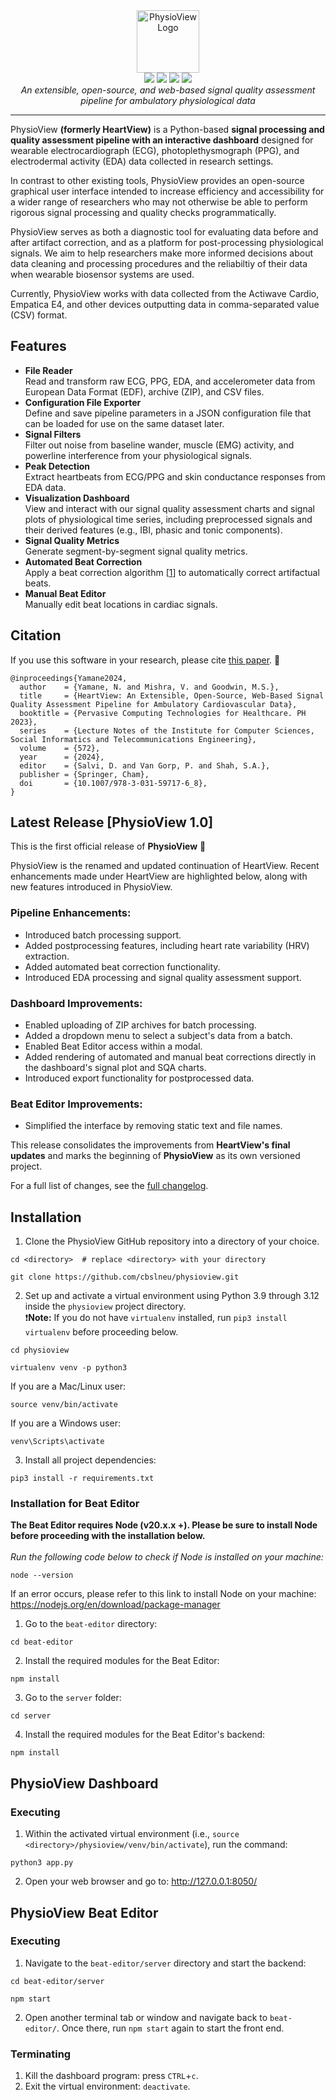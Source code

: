 <div align="center">
    <picture>
      <source media="(prefers-color-scheme: dark)" 
              srcset="https://raw.githubusercontent.com/cbslneu/heartview/dev/assets/physioview-logo.png"
              height="100">
      <source media="(prefers-color-scheme: light)" 
              srcset="https://raw.githubusercontent.com/cbslneu/heartview/dev/assets/physioview-logo-light.png"
              height="100">
      <img alt="PhysioView Logo"
           src="https://raw.githubusercontent.com/cbslneu/heartview/dev/assets/physioview-logo.png">
    </picture>
    <br>
    <img src="https://badgen.net/badge/python/3.9+/blue">
    <img src="https://badgen.net/badge/license/GPL-3.0/orange">
    <img src="https://badgen.net/badge/contributions/welcome/cyan">
    <a href='https://heartview.readthedocs.io/en/latest/?badge=latest'>
    <img src='https://readthedocs.org/projects/heartview/badge/?version=latest'>
    </a>
    <br>
    <i>An extensible, open-source, and web-based signal quality assessment pipeline for ambulatory physiological data</i>
    <br>
</div>  
<hr>

PhysioView **(formerly HeartView)** is a Python-based **signal processing and 
quality assessment pipeline with an interactive dashboard** designed for wearable 
electrocardiograph (ECG), photoplethysmograph (PPG), and electrodermal 
activity (EDA) data collected in research settings.  

In contrast to other existing tools, PhysioView provides an 
open-source graphical user interface intended to increase efficiency and 
accessibility for a wider range of researchers who may not otherwise be 
able to perform rigorous signal processing and quality checks programmatically.

PhysioView serves as both a diagnostic tool for evaluating data before and 
after artifact correction, and as a platform for post-processing 
physiological signals. We aim to help researchers make more informed 
decisions about data cleaning and processing procedures and the reliabiltiy 
of their data when wearable biosensor systems are used.  

Currently, PhysioView works with data collected from the Actiwave Cardio, 
Empatica E4, and other devices outputting data in comma-separated 
value (CSV) format.

## Features
* **File Reader**
<br>Read and transform raw ECG, PPG, EDA, and accelerometer data from European Data Format (EDF), archive (ZIP), and CSV files.
* **Configuration File Exporter**
<br>Define and save pipeline parameters in a JSON configuration file that can be loaded for use on the same dataset later.
* **Signal Filters**
<br>Filter out noise from baseline wander, muscle (EMG) activity, and powerline interference from your physiological signals.
* **Peak Detection**
<br>Extract heartbeats from ECG/PPG and skin conductance responses from EDA data.
* **Visualization Dashboard**
<br>View and interact with our signal quality assessment charts and signal plots of physiological time series, including preprocessed signals and their derived features (e.g., IBI, phasic and tonic components).
* **Signal Quality Metrics**
<br>Generate segment-by-segment signal quality metrics.
* **Automated Beat Correction**
<br>Apply a beat correction algorithm [[1](https://doi.org/10.3758/s13428-017-0950-2)] to automatically correct artifactual beats.
* **Manual Beat Editor**
<br>Manually edit beat locations in cardiac signals.

## Citation
If you use this software in your research, please cite [this paper](https://link.springer.com/chapter/10.1007/978-3-031-59717-6_8). :yellow_heart:
```
@inproceedings{Yamane2024,
  author    = {Yamane, N. and Mishra, V. and Goodwin, M.S.},
  title     = {HeartView: An Extensible, Open-Source, Web-Based Signal Quality Assessment Pipeline for Ambulatory Cardiovascular Data},
  booktitle = {Pervasive Computing Technologies for Healthcare. PH 2023},
  series    = {Lecture Notes of the Institute for Computer Sciences, Social Informatics and Telecommunications Engineering},
  volume    = {572},
  year      = {2024},
  editor    = {Salvi, D. and Van Gorp, P. and Shah, S.A.},
  publisher = {Springer, Cham},
  doi       = {10.1007/978-3-031-59717-6_8},
}
```

## Latest Release [PhysioView 1.0]

This is the first official release of **PhysioView** 🎉  

PhysioView is the renamed and updated continuation of HeartView. Recent 
enhancements made under HeartView are highlighted below, along with new 
features introduced in PhysioView.  

### Pipeline Enhancements:
- Introduced batch processing support.
- Added postprocessing features, including heart rate variability (HRV) 
  extraction.
- Added automated beat correction functionality.
- Introduced EDA processing and signal quality assessment support.

### Dashboard Improvements:
- Enabled uploading of ZIP archives for batch processing.
- Added a dropdown menu to select a subject's data from a batch.
- Enabled Beat Editor access within a modal.
- Added rendering of automated and manual beat corrections directly in the 
  dashboard's signal plot and SQA charts.
- Introduced export functionality for postprocessed data.

### Beat Editor Improvements:
- Simplified the interface by removing static text and file names.

This release consolidates the improvements from **HeartView's final updates** and 
marks the beginning of **PhysioView** as its own versioned project.  

For a full list of changes, see the [full changelog](CHANGELOG.md).

## Installation
1. Clone the PhysioView GitHub repository into a directory of your choice.
```
cd <directory>  # replace <directory> with your directory
```
```
git clone https://github.com/cbslneu/physioview.git
```
2. Set up and activate a virtual environment using Python 3.9 through 3.12 
   inside the `physioview` project directory.  
  ❗️**Note:** If you do not have `virtualenv` installed, run `pip3 install 
virtualenv` before proceeding below.
```
cd physioview
```
```
virtualenv venv -p python3
```
If you are a Mac/Linux user:
```
source venv/bin/activate
```
If you are a Windows user:
```
venv\Scripts\activate
```
3. Install all project dependencies:
```
pip3 install -r requirements.txt
```
### Installation for Beat Editor
**The Beat Editor requires Node (v20.x.x +). Please be sure to install 
Node before proceeding with the installation below.**
<br>
<br> *Run the following code below to check if Node is installed on your machine:*
```
node --version
```
If an error occurs, please refer to this link to install Node on your machine: https://nodejs.org/en/download/package-manager

1. Go to the `beat-editor` directory:
```
cd beat-editor
```
2. Install the required modules for the Beat Editor:
```
npm install
```
3. Go to the `server` folder:
```
cd server
```
4. Install the required modules for the Beat Editor's backend:
```
npm install
```
## PhysioView Dashboard
### Executing
1. Within the activated virtual environment 
(i.e., `source <directory>/physioview/venv/bin/activate`), run the command:
```
python3 app.py
```
2. Open your web browser and go to: http://127.0.0.1:8050/

## PhysioView Beat Editor
### Executing
1. Navigate to the `beat-editor/server` directory and start the backend:
```
cd beat-editor/server
```
```
npm start
```
2. Open another terminal tab or window and navigate back to `beat-editor/`. 
Once there, run `npm start` again to start the front end.

### Terminating
1. Kill the dashboard program: press `CTRL`+`c`.
2. Exit the virtual environment: `deactivate`.
